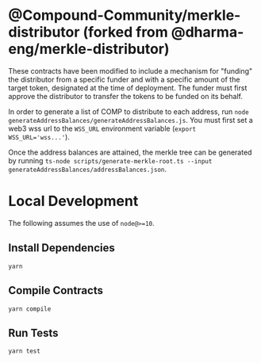 # @Compound-Community/merkle-distributor (forked from @dharma-eng/merkle-distributor)


These contracts have been modified to include a mechanism for "funding" the distributor from a specific funder and with a specific amount of the target token, designated at the time of deployment. The funder must first approve the distributor to transfer the tokens to be funded on its behalf.

In order to generate a list of COMP to distribute to each address, run `node generateAddressBalances/generateAddressBalances.js`. You must first set a web3 wss url to the `WSS_URL` environment variable (`export WSS_URL='wss...'`).

Once the address balances are attained, the merkle tree can be generated by running `ts-node scripts/generate-merkle-root.ts --input generateAddressBalances/addressBalances.json`.


# Local Development

The following assumes the use of `node@>=10`.

## Install Dependencies

`yarn`

## Compile Contracts

`yarn compile`

## Run Tests

`yarn test`
